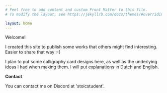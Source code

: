 ```yaml
---
# Feel free to add content and custom Front Matter to this file.
# To modify the layout, see https://jekyllrb.com/docs/themes/#overriding-theme-defaults

layout: home
---
```


Welcome!

I created this site to publish some works that others might find interesting.
Easier to share that way :-)

I plan to put some calligraphy card designs here, as well as the underlying ideas I had when making them.
I will put explanations in Dutch and English.

**Contact**

You can contact me on Discord at 'stoicstudent'.


